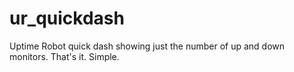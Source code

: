 # ur_quickdash
Uptime Robot quick dash showing just the number of up and down monitors. That's it. Simple.
